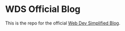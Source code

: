 # WDS Official Blog

This is the repo for the official [Web Dev Simplified Blog](https://blog.webdevsimplified.com).
